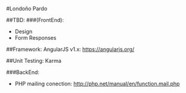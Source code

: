 #Londoño Pardo

##TBD: 
###(FrontEnd):
- Design
- Form Responses

##Framework:
AngularJS v1.x: https://angularjs.org/

##Unit Testing:
Karma



###BackEnd:
- PHP mailing conection: http://php.net/manual/en/function.mail.php